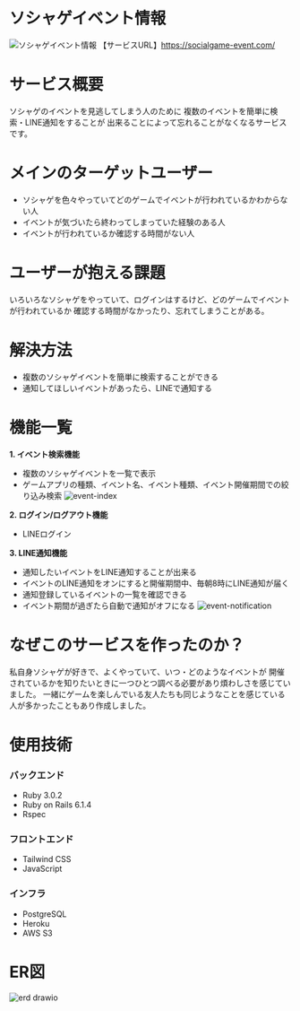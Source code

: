 # ソシャゲイベント情報
![ソシャゲイベント情報](https://user-images.githubusercontent.com/90492774/165933222-8dabaedc-6058-4174-8253-3d400b75ee8c.png)
【サービスURL】https://socialgame-event.com/

# サービス概要

ソシャゲのイベントを見逃してしまう人のために
複数のイベントを簡単に検索・LINE通知をすることが
出来ることによって忘れることがなくなるサービスです。

# メインのターゲットユーザー

* ソシャゲを色々やっていてどのゲームでイベントが行われているかわからない人
* イベントが気づいたら終わってしまっていた経験のある人
* イベントが行われているか確認する時間がない人

# ユーザーが抱える課題

いろいろなソシャゲをやっていて、ログインはするけど、どのゲームでイベントが行われているか
確認する時間がなかったり、忘れてしまうことがある。

# 解決方法

* 複数のソシャゲイベントを簡単に検索することができる
* 通知してほしいイベントがあったら、LINEで通知する

# 機能一覧

**1. イベント検索機能**
* 複数のソシャゲイベントを一覧で表示
* ゲームアプリの種類、イベント名、イベント種類、イベント開催期間での絞り込み検索
![event-index](https://user-images.githubusercontent.com/90492774/166092496-f479a132-01c7-4f8f-b0ff-dc209d6fd98e.gif)

**2. ログイン/ログアウト機能**
* LINEログイン

**3. LINE通知機能**
* 通知したいイベントをLINE通知することが出来る
* イベントのLINE通知をオンにすると開催期間中、毎朝8時にLINE通知が届く
* 通知登録しているイベントの一覧を確認できる
* イベント期間が過ぎたら自動で通知がオフになる
![event-notification](https://user-images.githubusercontent.com/90492774/165947293-905971fc-6abf-4868-969e-b531f81e1f78.gif)

# なぜこのサービスを作ったのか？

私自身ソシャゲが好きで、よくやっていて、いつ・どのようなイベントが
開催されているかを知りたいときに一つひとつ調べる必要があり煩わしさを感じていました。
一緒にゲームを楽しんでいる友人たちも同じようなことを感じている人が多かったこともあり作成しました。

# 使用技術

### バックエンド
* Ruby 3.0.2
* Ruby on Rails 6.1.4
* Rspec

### フロントエンド
* Tailwind CSS
* JavaScript

### インフラ
* PostgreSQL
* Heroku
* AWS S3

# ER図
![erd drawio](https://user-images.githubusercontent.com/90492774/165867671-17aecb22-05ec-402d-8501-e892fed96b86.png)
